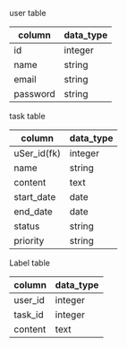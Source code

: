 user table

column      | data_type
-----       | ---------
id          | integer
name        | string
email       | string
password    | string

task table 

column      | data_type
------------| ---------
 uSer_id(fk)| integer
 name       | string
 content    | text
 start_date | date
 end_date   | date
 status     | string
 priority   | string 
 
Label table 

column      | data_type
------------|  ---------
user_id     | integer
task_id     | integer
content     | text





